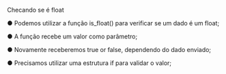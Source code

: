 Checando se é float

● Podemos utilizar a função is_float() para verificar se um dado é um float;

● A função recebe um valor como parâmetro;

● Novamente receberemos true or false, dependendo do dado enviado;

● Precisamos utilizar uma estrutura if para validar o valor;